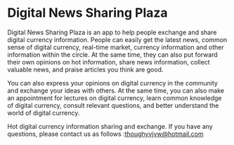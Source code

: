 # Digital News Sharing Plaza

Digital News Sharing Plaza  is an app to help people exchange and share digital currency information. People can easily get the latest news, common sense of digital currency, real-time market, currency information and other information within the circle. At the same time, they can also put forward their own opinions on hot information, share news information, collect valuable news, and praise articles you think are good.

You can also express your opinions on digital currency in the community and exchange your ideas with others. At the same time, you can also make an appointment for lectures on digital currency, learn common knowledge of digital currency, consult relevant questions, and better understand the world of digital currency.

Hot digital currency information sharing and exchange.
If you have any questions, please contact us as follows :thoughyvjvw@hotmail.com
